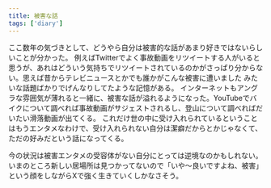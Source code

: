 ```yaml
---
title: 被害な話
tags: ['diary']
---
```


ここ数年の気づきとして、どうやら自分は被害的な話があまり好きではないらしいことが分かった。
例えばTwitterでよく事故動画をリツイートする人がいると思うが、あれはどういう気持ちでリツイートされているのかがさっぱり分からない。思えば昔からテレビニュースとかでも誰かがこんな被害に遭いました みたいな話題ばかりでげんなりしてたような記憶がある。
インターネットもアングラな雰囲気が薄れると一緒に、被害な話が溢れるようになった。YouTubeでバイクについて調べれば事故動画がサジェストされるし、登山について調べればだいたい滑落動画が出てくる。
これだけ世の中に受け入れられているということはもうエンタメなわけで、受け入れられない自分は潔癖だからとかじゃなくて、ただの好みだという話になってくる。

今の状況は被害エンタメの受容体がない自分にとっては逆境なのかもしれない。いまのところ新しい居場所は見つかってないので「いや〜良いですよね、被害」という顔をしながらXで強く生きていくしかなさそう。
